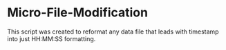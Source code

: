 # Micro-File-Modification
This script was created to reformat any data file that leads with timestamp into just HH:MM:SS formatting.

